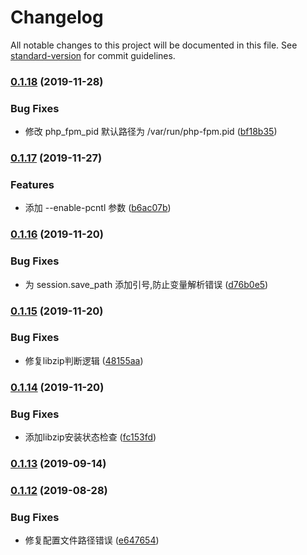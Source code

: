 # Changelog

All notable changes to this project will be documented in this file. See [standard-version](https://github.com/conventional-changelog/standard-version) for commit guidelines.

### [0.1.18](https://github.com/daixijun/ansible-role-php/compare/v0.1.17...v0.1.18) (2019-11-28)


### Bug Fixes

* 修改 php_fpm_pid 默认路径为 /var/run/php-fpm.pid ([bf18b35](https://github.com/daixijun/ansible-role-php/commit/bf18b355396bc55746557955753304c8f624f847))

### [0.1.17](https://github.com/daixijun/ansible-role-php/compare/v0.1.16...v0.1.17) (2019-11-27)


### Features

* 添加 --enable-pcntl 参数 ([b6ac07b](https://github.com/daixijun/ansible-role-php/commit/b6ac07bc20e5826316fab904d5c14e35488e4d49))

### [0.1.16](https://github.com/daixijun/ansible-role-php/compare/v0.1.15...v0.1.16) (2019-11-20)


### Bug Fixes

* 为 session.save_path 添加引号,防止变量解析错误 ([d76b0e5](https://github.com/daixijun/ansible-role-php/commit/d76b0e515458dc556e3f5d5a5e05d8be466166a6))

### [0.1.15](https://github.com/daixijun/ansible-role-php/compare/v0.1.14...v0.1.15) (2019-11-20)


### Bug Fixes

* 修复libzip判断逻辑 ([48155aa](https://github.com/daixijun/ansible-role-php/commit/48155aae9ef6ea106f9b5e16f60ee6a7ff62df86))

### [0.1.14](https://github.com/daixijun/ansible-role-php/compare/v0.1.13...v0.1.14) (2019-11-20)


### Bug Fixes

* 添加libzip安装状态检查 ([fc153fd](https://github.com/daixijun/ansible-role-php/commit/fc153fd5a3844b465278a3f27cfdafc5fa5187c0))

### [0.1.13](https://github.com/daixijun/ansible-role-php/compare/v0.1.12...v0.1.13) (2019-09-14)

### [0.1.12](https://github.com/daixijun/ansible-role-php/compare/v0.1.11...v0.1.12) (2019-08-28)


### Bug Fixes

* 修复配置文件路径错误 ([e647654](https://github.com/daixijun/ansible-role-php/commit/e647654))
